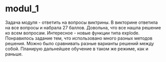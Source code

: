 # modul_1
Задача модуля - ответить на вопросы виктрины.
В викторине ответила на все вопросы и набрала 27 баллов.
Довольна, что все нашла решение ко всем вопросам.
Интересное - новые функции типа explode.
Понравилось задание тем, что использовано много разных методов решения. 
Можно было сравнивать разные варианты решений между собой.
Планирую дальнейшее обучение в таком же режиме, как и раньше.

